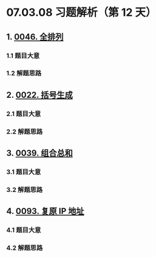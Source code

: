 # 07.03.08 习题解析（第 12 天）

## 1. [0046. 全排列](https://leetcode.cn/problems/permutations/)

### 1.1 题目大意



### 1.2 解题思路

## 2. [0022. 括号生成](https://leetcode.cn/problems/generate-parentheses/)

### 2.1 题目大意



### 2.2 解题思路

## 3. [0039. 组合总和](https://leetcode.cn/problems/combination-sum/)

### 3.1 题目大意



### 3.2 解题思路    

## 4. [0093. 复原 IP 地址](https://leetcode.cn/problems/restore-ip-addresses/)

### 4.1 题目大意



### 4.2 解题思路 